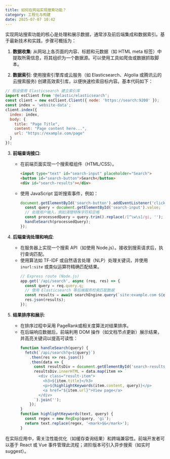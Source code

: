 ```yaml
---
title: 如何在网站实现搜索功能？
category: 工程化与构建
date: 2025-07-07 10:42
---
```

实现网站搜索功能的核心是处理和展示数据，通常涉及前后端集成和数据索引。基于最新技术和实践，步骤可概括为：  

1. **数据收集**: 从网站上各页面的内容、标题和元数据（如 HTML meta 标签）中提取所需信息，将其组织为一个数据源。可以使用工具如爬虫或数据抓取脚本。  

2. **数据索引**: 使用搜索引擎库或云服务（如 Elasticsearch、Algolia 或腾讯云的云搜索服务) 创建高效索引库，以便快速检索目标内容。基本代码如下：  
```javascript
// 假设使用 Elasticsearch 建立索引库
import esClient from '@elastic/elasticsearch';
const client = new esClient.Client({ node: 'https://search:9200' });
const index = 'website-data';
client.index({
  index: index,
  body: {
    title: "Page Title",
    content: "Page content here...",
    url: "https://example.com/page"
  }
});
```

3. **前端查询接口**:  
   - 在前端页面实现一个搜索框组件（HTML/CSS）。  
     ```html
     <input type="text" id="search-input" placeholder="Search">
     <button id="search-button">Search</button>
     <div id="search-results"></div> 
     ```
   - 使用 JavaScript 监听搜索事件，例如：
     ```javascript
     document.getElementById('search-button').addEventListener('click', () => {
       const query = document.getElementById('search-input').value;
       // 处理用户输入，例如清理特殊字符和空格
       const processedQuery = query.trim().replace(/[^\w\s]/gi, '');
       handleSearch(processedQuery);
     });
     ```

4. **后端查询处理和响应**:  
   - 在服务器上实现一个搜索 API（如使用 Node.js）。接收到搜索请求后，执行查询匹配。
   - 使用算法如 TF-IDF 或自然语言处理（NLP）处理关键词，并使用 `inurl:site` 或类似运算符精确匹配结果。
     ```javascript
     // Express route (Node.js)
     app.get('/api/search', async (req, res) => {
       const query = req.query.q;
       // 使用 Elasticsearch 等后端服务检索匹配数据
       const results = await searchEngine.query(`site:example.com ${query}`);
       res.json(results);
     });
     ```

5. **结果排序和展示**:  
   - 在排序过程中采用 PageRank或相关度算法对结果排序。
   - 在后端响应数据后，前端利用 DOM 操作（如文档节点更新）展示结果，并高亮关键词以提高可读性：
     ```javascript
     function handleSearch(query) {
       fetch(`/api/search?q=${query}`)
         .then(res => res.json())
         .then(data => {
           const resultsDiv = document.getElementById('search-results');
           resultsDiv.innerHTML = data.map(item => `
             <div class="result-item">
               <h3>${item.title}</h3>
               <p>${highlightKeywords(item.content, query)}</p>
               <a href="${item.url}">View page</a>
             </div>
           `).join('');
         });
     }
     function highlightKeywords(text, query) {
       const regex = new RegExp(query, 'gi');
       return text.replace(regex, '<mark>$&</mark>');
     }
     ```

在实际应用中，需关注性能优化（如缓存查询结果）和跨端兼容性。前端开发者可以基于 React 或 Vue 事件管理此流程；进阶版本可引入异步搜索（如实时 suggest）。
